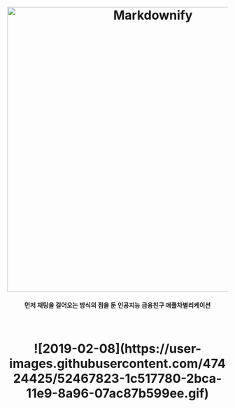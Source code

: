 <h1 align="center">
  <br>
  <img src="https://user-images.githubusercontent.com/47424425/52465699-de9d2080-2bc2-11e9-9a94-36360f4fb1d3.PNG" alt="Markdownify" width="650">
  <br>
</h1>


<h4 align="center">먼저 채팅을 걸어오는 방식의 점을 둔 인공지능 금융친구 애플차별리케이션 </h4>
 
 <h1 align="center">
  <br>
![2019-02-08](https://user-images.githubusercontent.com/47424425/52467823-1c517780-2bca-11e9-8a96-07ac87b599ee.gif)
  <br>
</h1>
